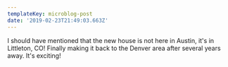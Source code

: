 ```yaml
---
templateKey: microblog-post
date: '2019-02-23T21:49:03.663Z'
---
```


I should have mentioned that the new house is not here in Austin, it's in Littleton, CO! Finally making it back to the Denver area after several years away. It's exciting!

